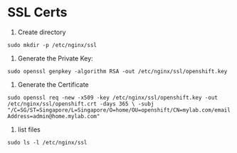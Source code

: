 # SSL Certs


1. Create directory

`sudo mkdir -p /etc/nginx/ssl`


1. Generate the Private Key:

`sudo openssl genpkey -algorithm RSA -out /etc/nginx/ssl/openshift.key`



1. Generate the Certificate

`sudo openssl req -new -x509 -key /etc/nginx/ssl/openshift.key -out /etc/nginx/ssl/openshift.crt -days 365 \
  -subj "/C=SG/ST=Singapore/L=Singapore/O=home/OU=openshift/CN=mylab.com/emailAddress=admin@home.mylab.com"`

1. list files

`sudo ls -l /etc/nginx/ssl`

